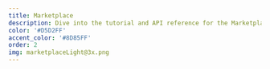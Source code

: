 ```yaml
---
title: Marketplace
description: Dive into the tutorial and API reference for the Marketplace.
color: '#D5D2FF'
accent_color: '#8D85FF'
order: 2
img: marketplaceLight@3x.png
---
```

